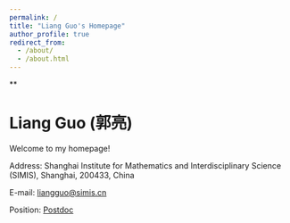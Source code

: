```yaml
---
permalink: /
title: "Liang Guo's Homepage"
author_profile: true
redirect_from: 
  - /about/
  - /about.html
---
```


**

# **Liang Guo (郭亮)**

Welcome to my homepage!

Address: Shanghai Institute for Mathematics and Interdisciplinary Science (SIMIS), Shanghai, 200433, China

E-mail: liangguo@simis.cn 

Position: [Postdoc](https://www.simis.cn/liang-guo/)

